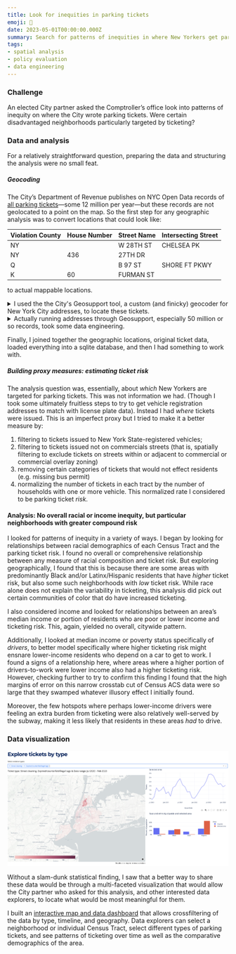 ```yaml
---
title: Look for inequities in parking tickets
emoji: 🚗
date: 2023-05-01T00:00:00.000Z
summary: Search for patterns of inequities in where New Yorkers get parking tickets and put these data on the map to allow interactive exploration.
tags:
- spatial analysis
- policy evaluation
- data engineering
---
```


<!-- map here. -->

### Challenge

An elected City partner asked the Comptroller’s office look into patterns of inequity on where the City wrote parking tickets. Were certain disadvantaged neighborhoods particularly targeted by ticketing?

### Data and analysis

For a relatively straightforward question, preparing the data and structuring the analysis were no small feat.

##### Geocoding

The City’s Department of Revenue publishes on NYC Open Data records of [all parking tickets](https://data.cityofnewyork.us/City-Government/Parking-Violations-Issued-Fiscal-Year-2023/pvqr-7yc4/data)—some 12 million per year—but these records are not geolocated to a point on the map. So the first step for any geographic analysis was to convert locations that could look like:

| Violation County | House Number | Street Name | Intersecting Street
| ---- | ---- | --- | --- |
| NY |  | W 28TH ST | CHELSEA PK
| NY | 436 | 27TH DR | 
| Q |  | B 97 ST | SHORE FT PKWY
| K | 60 | FURMAN ST | 

to actual mappable locations.

<details>
    <summary>
    I used the the City's Geosupport tool, a custom (and finicky) geocoder for New York City addresses, to locate these tickets. 
    </summary>



The Department of City Planning-maintained [Geosupport](https://www.nyc.gov/site/planning/data-maps/open-data/dwn-gde-home.page) is a powerful tool, but also somewhat klunky to use and exacting in its needs. 

On the plus side, it knows how to handle quirky New York City addresses, like Queens house numbers with dashes in the middle, or repeated street names.  And, in addition to latitude/longitude point locations, it returns local administrative geographies, like Community District, Census Tract, Police precinct, and street segment code, and projected X/Y point locations.

Instead of a catch-all search bar like that on Google Maps (or geocoder tools like ESRI’s or HERE’s), Geosupport is based on structured searches for particular location types, e.g. intersections or property lots or house number-street name addresses. 

Geosupport takes these structured queries for addresses or locations and returns only exact matches; it doesn’t interpolate addresses or guess at similar names (it can return ‘similar’ street names, but this seemed fairly worthless in practice). For an analytic purpose like this one, this can be an advantage: I lose some data that is not geocoded, but I can be confidant that the records I do have are where they say they are.

Geosupport functions as low-level software. It does have a truly vintage looking desktop interface, but that only handles searches one at a time. Fortunately, there are [Python](https://python-geosupport.readthedocs.io/en/latest/) (and other) bindings to the search to pass data through the Geosupport tool and extract results.

Geosupport has voluminous [documentation](https://nycplanning.github.io/Geosupport-UPG/) but little instruction on how to actually use it. So I had to work out a lot of this, but many thanks to DCP for [this guide](https://medium.com/nyc-planning-digital/geosupport-%EF%B8%8Fpython-a094a2d30fbe).

</details>

<details>
    <summary>
    Actually running addresses through Geosupport, especially 50 million or so records, took some data engineering.
    </summary>




I used the [python-geosupport](https://python-geosupport.readthedocs.io/en/latest/) binding to include the search within a Python data pipeline. I needed to do lots of up-front data cleaning to get addresses Geosupport would recognize. Then I built scripts to send addresses through either the house number-street address search or street name-other street name intersection search, depending on what information was available. 

Once I had a working pipeline, I had to scale it up by parallelizing the search (which is surprisingly computationally intensive) and managing memory to run the whole thing on my City-issued computer. So a few overnights later, I had point locations and relevant neighborhoods and Census Tracts for the 80 percent or so of the tickets that could be located.

</details>

Finally, I joined together the geographic locations, original ticket data, loaded everything into a sqlite database, and then I had something to work with. 

##### Building proxy measures: estimating ticket risk

The analysis question was, essentially, about _which_ New Yorkers are targeted for parking tickets. This was not information we had. (Though I took some ultimately fruitless steps to try to get vehicle registration addresses to match with license plate data). Instead I had _where_ tickets were issued. This is an imperfect proxy but I tried to make it a better measure by:

1) filtering to tickets issued to New York State-registered vehicles;
2) filtering to tickets issued not on commercials streets (that is, spatially filtering to exclude tickets on streets within or adjacent to commercial or commercial overlay zoning)
3) removing certain categories of tickets that would not effect residents (e.g. missing bus permit)
4) normalizing the number of tickets in each tract by the number of households with one or more vehicle. This normalized rate I considered to be parking ticket _risk_. 

#### Analysis: No overall racial or income inequity, but particular neighborhoods with greater compound risk

I looked for patterns of inequity in a variety of ways. I began by looking for relationships between racial demographics of each Census Tract and the parking ticket risk. I found no overall or comprehensive relationship between any measure of racial composition and ticket risk. But exploring geographically, I found that this is because there are some areas with predominantly Black and/or Latinx/Hispanic residents that have _higher_ ticket risk, but also some such neighborhoods with _low_ ticket risk. While race alone does not explain the variability in ticketing, this analysis did pick out certain communities of color that do have increased ticketing.

I also considered income and looked for relationships between an area’s median income or portion of residents who are poor or lower income and ticketing risk. This, again, yielded no overall, citywide pattern.

Additionally, I looked at median income or poverty status specifically of _drivers_, to better model specifically where higher ticketing risk might ensnare lower-income residents who depend on a car to get to work. I found a signs of a relationship here, where areas where a higher portion of drivers-to-work were lower income also had a higher ticketing risk. However, checking further to try to confirm this finding I found that the high margins of error on this narrow crosstab cut of Census ACS data were so large that they swamped whatever illusory effect I initially found. 

Moreover, the few hotspots where perhaps lower-income drivers were feeling an extra burden from ticketing were also relatively well-served by the subway, making it less likely that residents in these areas _had_ to drive. 

### Data visualization

![parking tickets data visualization](/static/img/parking-tickets-demo-screenshot.png)

Without a slam-dunk statistical finding, I saw that a better way to share these data would be through a multi-faceted visualization that would allow the City partner who asked for this analysis, and other interested data explorers, to locate what would be most meaningful for them. 

I built an [interactive map and data dashboard](https://parking-tickets-demo.onrender.com) that allows crossfiltering of the data by type, timeline, and geography. Data explorers can select a neighborhood or individual Census Tract, select different types of parking tickets, and see patterns of ticketing over time as well as the comparative demographics of the area. 
